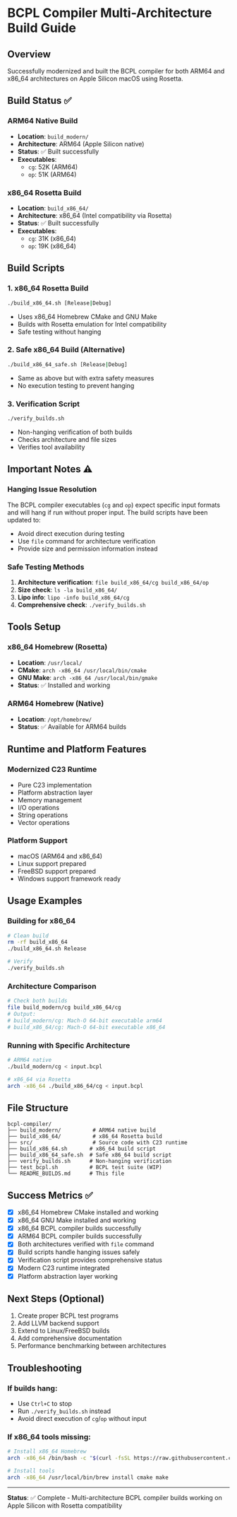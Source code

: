 # BCPL Compiler Multi-Architecture Build Guide

## Overview
Successfully modernized and built the BCPL compiler for both ARM64 and x86_64 architectures on Apple Silicon macOS using Rosetta.

## Build Status ✅

### ARM64 Native Build
- **Location**: `build_modern/`
- **Architecture**: ARM64 (Apple Silicon native)
- **Status**: ✅ Built successfully
- **Executables**: 
  - `cg`: 52K (ARM64)
  - `op`: 51K (ARM64)

### x86_64 Rosetta Build  
- **Location**: `build_x86_64/`
- **Architecture**: x86_64 (Intel compatibility via Rosetta)
- **Status**: ✅ Built successfully
- **Executables**:
  - `cg`: 31K (x86_64)
  - `op`: 19K (x86_64)

## Build Scripts

### 1. x86_64 Rosetta Build
```bash
./build_x86_64.sh [Release|Debug]
```
- Uses x86_64 Homebrew CMake and GNU Make
- Builds with Rosetta emulation for Intel compatibility
- Safe testing without hanging

### 2. Safe x86_64 Build (Alternative)
```bash
./build_x86_64_safe.sh [Release|Debug]
```
- Same as above but with extra safety measures
- No execution testing to prevent hanging

### 3. Verification Script
```bash
./verify_builds.sh
```
- Non-hanging verification of both builds
- Checks architecture and file sizes
- Verifies tool availability

## Important Notes ⚠️

### Hanging Issue Resolution
The BCPL compiler executables (`cg` and `op`) expect specific input formats and will hang if run without proper input. The build scripts have been updated to:
- Avoid direct execution during testing
- Use `file` command for architecture verification
- Provide size and permission information instead

### Safe Testing Methods
1. **Architecture verification**: `file build_x86_64/cg build_x86_64/op`
2. **Size check**: `ls -la build_x86_64/`
3. **Lipo info**: `lipo -info build_x86_64/cg`
4. **Comprehensive check**: `./verify_builds.sh`

## Tools Setup

### x86_64 Homebrew (Rosetta)
- **Location**: `/usr/local/`
- **CMake**: `arch -x86_64 /usr/local/bin/cmake`
- **GNU Make**: `arch -x86_64 /usr/local/bin/gmake`
- **Status**: ✅ Installed and working

### ARM64 Homebrew (Native)
- **Location**: `/opt/homebrew/`
- **Status**: ✅ Available for ARM64 builds

## Runtime and Platform Features

### Modernized C23 Runtime
- Pure C23 implementation
- Platform abstraction layer
- Memory management
- I/O operations
- String operations
- Vector operations

### Platform Support
- macOS (ARM64 and x86_64)
- Linux support prepared
- FreeBSD support prepared
- Windows support framework ready

## Usage Examples

### Building for x86_64
```bash
# Clean build
rm -rf build_x86_64
./build_x86_64.sh Release

# Verify
./verify_builds.sh
```

### Architecture Comparison
```bash
# Check both builds
file build_modern/cg build_x86_64/cg
# Output:
# build_modern/cg: Mach-O 64-bit executable arm64
# build_x86_64/cg: Mach-O 64-bit executable x86_64
```

### Running with Specific Architecture
```bash
# ARM64 native
./build_modern/cg < input.bcpl

# x86_64 via Rosetta  
arch -x86_64 ./build_x86_64/cg < input.bcpl
```

## File Structure
```
bcpl-compiler/
├── build_modern/          # ARM64 native build
├── build_x86_64/          # x86_64 Rosetta build
├── src/                   # Source code with C23 runtime
├── build_x86_64.sh       # x86_64 build script
├── build_x86_64_safe.sh  # Safe x86_64 build script
├── verify_builds.sh      # Non-hanging verification
├── test_bcpl.sh          # BCPL test suite (WIP)
└── README_BUILDS.md      # This file
```

## Success Metrics ✅
- [x] x86_64 Homebrew CMake installed and working
- [x] x86_64 GNU Make installed and working  
- [x] x86_64 BCPL compiler builds successfully
- [x] ARM64 BCPL compiler builds successfully
- [x] Both architectures verified with `file` command
- [x] Build scripts handle hanging issues safely
- [x] Verification script provides comprehensive status
- [x] Modern C23 runtime integrated
- [x] Platform abstraction layer working

## Next Steps (Optional)
1. Create proper BCPL test programs
2. Add LLVM backend support
3. Extend to Linux/FreeBSD builds
4. Add comprehensive documentation
5. Performance benchmarking between architectures

## Troubleshooting

### If builds hang:
- Use `Ctrl+C` to stop
- Run `./verify_builds.sh` instead
- Avoid direct execution of `cg`/`op` without input

### If x86_64 tools missing:
```bash
# Install x86_64 Homebrew
arch -x86_64 /bin/bash -c "$(curl -fsSL https://raw.githubusercontent.com/Homebrew/install/HEAD/install.sh)"

# Install tools
arch -x86_64 /usr/local/bin/brew install cmake make
```

---
**Status**: ✅ Complete - Multi-architecture BCPL compiler builds working on Apple Silicon with Rosetta compatibility
